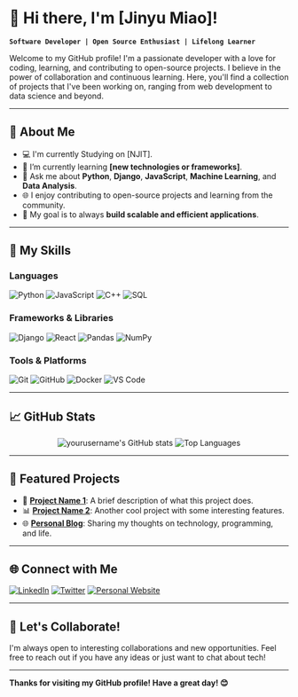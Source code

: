 # 👋 Hi there, I'm [Jinyu Miao]!

**`Software Developer | Open Source Enthusiast | Lifelong Learner`**

Welcome to my GitHub profile! I'm a passionate developer with a love for coding, learning, and contributing to open-source projects. I believe in the power of collaboration and continuous learning. Here, you'll find a collection of projects that I've been working on, ranging from web development to data science and beyond.

---

## 🌟 About Me

- 💻 I'm currently Studying on [NJIT].
- 🌱 I’m currently learning **[new technologies or frameworks]**.
- 💬 Ask me about **Python**, **Django**, **JavaScript**, **Machine Learning**, and **Data Analysis**.
- 🌐 I enjoy contributing to open-source projects and learning from the community.
- 🎯 My goal is to always **build scalable and efficient applications**.

---

## 🚀 My Skills

### Languages
![Python](https://img.shields.io/badge/-Python-3776AB?logo=python&logoColor=white&style=flat-square)
![JavaScript](https://img.shields.io/badge/-JavaScript-F7DF1E?logo=javascript&logoColor=white&style=flat-square)
![C++](https://img.shields.io/badge/-C++-00599C?logo=c%2B%2B&logoColor=white&style=flat-square)
![SQL](https://img.shields.io/badge/-SQL-4479A1?logo=postgresql&logoColor=white&style=flat-square)

### Frameworks & Libraries
![Django](https://img.shields.io/badge/-Django-092E20?logo=django&logoColor=white&style=flat-square)
![React](https://img.shields.io/badge/-React-61DAFB?logo=react&logoColor=white&style=flat-square)
![Pandas](https://img.shields.io/badge/-Pandas-150458?logo=pandas&logoColor=white&style=flat-square)
![NumPy](https://img.shields.io/badge/-NumPy-013243?logo=numpy&logoColor=white&style=flat-square)

### Tools & Platforms
![Git](https://img.shields.io/badge/-Git-F05032?logo=git&logoColor=white&style=flat-square)
![GitHub](https://img.shields.io/badge/-GitHub-181717?logo=github&logoColor=white&style=flat-square)
![Docker](https://img.shields.io/badge/-Docker-2496ED?logo=docker&logoColor=white&style=flat-square)
![VS Code](https://img.shields.io/badge/-VS%20Code-007ACC?logo=visual-studio-code&logoColor=white&style=flat-square)

---

## 📈 GitHub Stats

<div align="center">
  <img src="https://github-readme-stats.vercel.app/api?username=yourusername&show_icons=true&theme=radical&count_private=true&include_all_commits=true" alt="yourusername's GitHub stats" />
  <img src="https://github-readme-stats.vercel.app/api/top-langs/?username=yourusername&layout=compact&theme=radical" alt="Top Languages" />
</div>

---

## 📂 Featured Projects

- 🚀 [**Project Name 1**](https://github.com/yourusername/project1): A brief description of what this project does.
- 📊 [**Project Name 2**](https://github.com/yourusername/project2): Another cool project with some interesting features.
- 🌐 [**Personal Blog**](https://yourwebsite.com): Sharing my thoughts on technology, programming, and life.

---

## 🌐 Connect with Me

[![LinkedIn](https://img.shields.io/badge/-LinkedIn-0077B5?logo=linkedin&logoColor=white&style=flat-square)](https://linkedin.com/in/yourusername)
[![Twitter](https://img.shields.io/badge/-Twitter-1DA1F2?logo=twitter&logoColor=white&style=flat-square)](https://twitter.com/yourusername)
[![Personal Website](https://img.shields.io/badge/-Website-000000?logo=About.me&logoColor=white&style=flat-square)](https://yourwebsite.com)

---

## 🤝 Let's Collaborate!

I'm always open to interesting collaborations and new opportunities. Feel free to reach out if you have any ideas or just want to chat about tech!

---

**Thanks for visiting my GitHub profile! Have a great day! 😊**
